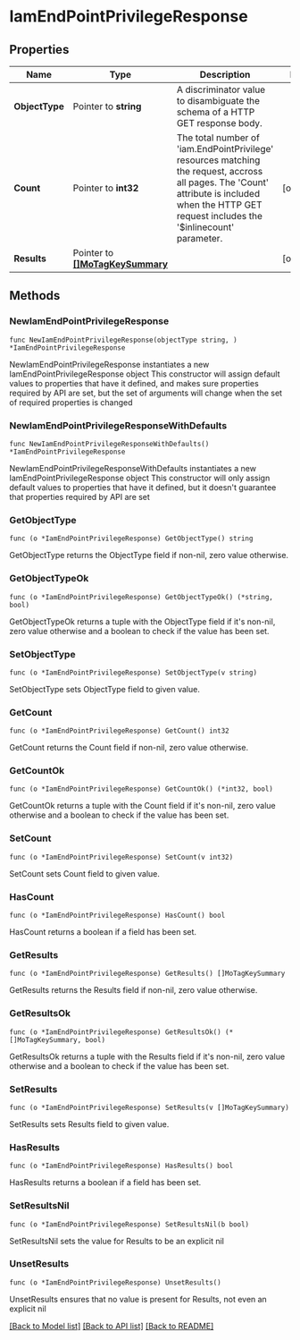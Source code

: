 # IamEndPointPrivilegeResponse

## Properties

Name | Type | Description | Notes
------------ | ------------- | ------------- | -------------
**ObjectType** | Pointer to **string** | A discriminator value to disambiguate the schema of a HTTP GET response body. | 
**Count** | Pointer to **int32** | The total number of &#39;iam.EndPointPrivilege&#39; resources matching the request, accross all pages. The &#39;Count&#39; attribute is included when the HTTP GET request includes the &#39;$inlinecount&#39; parameter. | [optional] 
**Results** | Pointer to [**[]MoTagKeySummary**](MoTagKeySummary.md) |  | [optional] 

## Methods

### NewIamEndPointPrivilegeResponse

`func NewIamEndPointPrivilegeResponse(objectType string, ) *IamEndPointPrivilegeResponse`

NewIamEndPointPrivilegeResponse instantiates a new IamEndPointPrivilegeResponse object
This constructor will assign default values to properties that have it defined,
and makes sure properties required by API are set, but the set of arguments
will change when the set of required properties is changed

### NewIamEndPointPrivilegeResponseWithDefaults

`func NewIamEndPointPrivilegeResponseWithDefaults() *IamEndPointPrivilegeResponse`

NewIamEndPointPrivilegeResponseWithDefaults instantiates a new IamEndPointPrivilegeResponse object
This constructor will only assign default values to properties that have it defined,
but it doesn't guarantee that properties required by API are set

### GetObjectType

`func (o *IamEndPointPrivilegeResponse) GetObjectType() string`

GetObjectType returns the ObjectType field if non-nil, zero value otherwise.

### GetObjectTypeOk

`func (o *IamEndPointPrivilegeResponse) GetObjectTypeOk() (*string, bool)`

GetObjectTypeOk returns a tuple with the ObjectType field if it's non-nil, zero value otherwise
and a boolean to check if the value has been set.

### SetObjectType

`func (o *IamEndPointPrivilegeResponse) SetObjectType(v string)`

SetObjectType sets ObjectType field to given value.


### GetCount

`func (o *IamEndPointPrivilegeResponse) GetCount() int32`

GetCount returns the Count field if non-nil, zero value otherwise.

### GetCountOk

`func (o *IamEndPointPrivilegeResponse) GetCountOk() (*int32, bool)`

GetCountOk returns a tuple with the Count field if it's non-nil, zero value otherwise
and a boolean to check if the value has been set.

### SetCount

`func (o *IamEndPointPrivilegeResponse) SetCount(v int32)`

SetCount sets Count field to given value.

### HasCount

`func (o *IamEndPointPrivilegeResponse) HasCount() bool`

HasCount returns a boolean if a field has been set.

### GetResults

`func (o *IamEndPointPrivilegeResponse) GetResults() []MoTagKeySummary`

GetResults returns the Results field if non-nil, zero value otherwise.

### GetResultsOk

`func (o *IamEndPointPrivilegeResponse) GetResultsOk() (*[]MoTagKeySummary, bool)`

GetResultsOk returns a tuple with the Results field if it's non-nil, zero value otherwise
and a boolean to check if the value has been set.

### SetResults

`func (o *IamEndPointPrivilegeResponse) SetResults(v []MoTagKeySummary)`

SetResults sets Results field to given value.

### HasResults

`func (o *IamEndPointPrivilegeResponse) HasResults() bool`

HasResults returns a boolean if a field has been set.

### SetResultsNil

`func (o *IamEndPointPrivilegeResponse) SetResultsNil(b bool)`

 SetResultsNil sets the value for Results to be an explicit nil

### UnsetResults
`func (o *IamEndPointPrivilegeResponse) UnsetResults()`

UnsetResults ensures that no value is present for Results, not even an explicit nil

[[Back to Model list]](../README.md#documentation-for-models) [[Back to API list]](../README.md#documentation-for-api-endpoints) [[Back to README]](../README.md)


